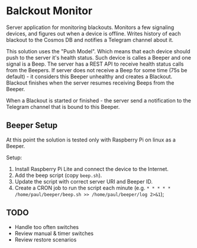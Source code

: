 # Balckout Monitor
Server application for monitoring blackouts.
Monitors a few signaling devices, and figures out when a device is offline.
Writes history of each blackout to the Cosmos DB and notifies a Telegram channel about it.

This solution uses the "Push Model". Which means that each device should push to the server it's health status.
Such device is calles a Beeper and one signal is a Beep.
The server has a REST API to receive health status calls from the Beepers.
If server does not receive a Beep for some time (75s be default) - it considers this Beeper unhealthy and creates a Blackout.
Blackout finishes when the server resumes receiving Beeps from the Beeper.

When a Blackout is started or finished - the server send a notification to the Telegram channel that is bound to this Beeper.

## Beeper Setup
At this point the solution is tested only with Raspberry Pi on linux as a Beeper.

Setup:
1. Install Raspberry Pi Lite and connect the device to the Internet.
2. Add the beep script (copy `beep.sh`).
3. Update the script with correct server URI and Beeper ID.
4. Create a CRON job to run the script each minute (e.g. `* * * * * /home/paul/beeper/beep.sh >> /home/paul/beeper/log 2>&1`);

## TODO
- Handle too often switches
- Review manual & timer switches
- Review restore scenarios

